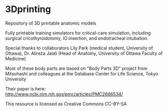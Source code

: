 # 3Dprinting
Repository of 3D printable anatomic models

Fully printable training simulators for critical-care simulation, including surgical cricothyroidotomy, IO insertion, and endotracheal intubation. 

Special thanks to collaborators Lily Park (medical student, University of Ottawa), Dr. Alireza Jalali (Head of Anatomy, University of Ottawa Faculty of Medicine)

Most of these body parts are based on "Body Parts 3D" project from Mitsuhashi and colleagues at the Database Center for Life Science, Tokyo University

Their paper is here:  http://www.ncbi.nlm.nih.gov/pmc/articles/PMC2686534/

This resource is licensed as Creative Commons CC-BY-SA 

